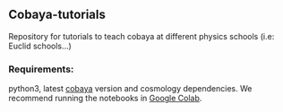 ## Cobaya-tutorials
Repository for tutorials to teach cobaya at different physics schools (i.e: Euclid schools...)

### Requirements:
python3, latest [cobaya](https://pypi.org/project/cobaya/) version and cosmology dependencies.
We recommend running the notebooks in [Google Colab](http://colab.research.google.com).  
